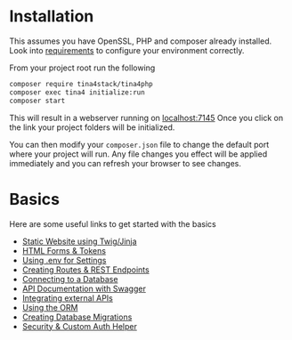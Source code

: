 # Installation

This assumes you have OpenSSL, PHP and composer already installed. Look into [requirements](/getting-started/-Requirements/) to configure your environment correctly.

From your project root run the following
```bash
composer require tina4stack/tina4php
composer exec tina4 initialize:run
composer start
```
This will result in a webserver running on [localhost:7145](http://localhost:7145)
Once you click on the link your project folders will be initialized.

You can then modify your `composer.json` file to change the default port where your project will run.
Any file changes you effect will be applied immediately and you can refresh your browser to see changes.

# Basics

Here are some useful links to get started with the basics

- [Static Website using Twig/Jinja](/getting-started/php/-Basics/a-static-website-with-twig)
- [HTML Forms & Tokens](/getting-started/php/-Basics/b-html-forms-and-tokens)
- [Using .env for Settings](/getting-started/php/-Basics/d-using-env-for-settings)
- [Creating Routes & REST Endpoints](/getting-started/php/-Basics/c-creating-routes-and-rest-points/)
- [Connecting to a Database](/getting-started/php/-Basics/e-connecting-to-a-database/)
- [API Documentation with Swagger]()
- [Integrating external APIs]()
- [Using the ORM]()
- [Creating Database Migrations]()
- [Security & Custom Auth Helper]()